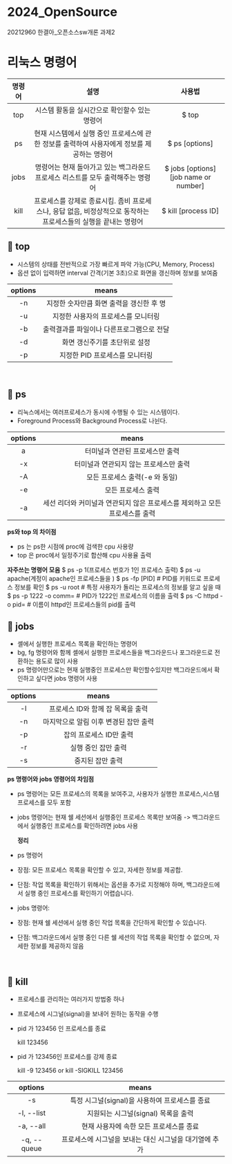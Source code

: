 # 2024_OpenSource
20212960 한결아_오픈소스sw개론 과제2

# 리눅스 명령어
|명령어|설명|사용법|
|:---:|:---:|:-----:|
|top|시스템 활동을 실시간으로 확인할수 있는 명령어|$ top|
|ps|현재 시스템에서 실행 중인 프로세스에 관한 정보를 출력하여 사용자에게 정보를 제공하는 명령어|$ ps [options]|
|jobs|명령어는 현재 돌아가고 있는 백그라운드 프로세스 리스트를 모두 출력해주는 명령어|$ jobs [options] [job name or number]|
|kill|프로세스를 강제로 종료시킴. 좀비 프로세스나, 응답 없음, 비정상적으로 동작하는 프로세스들의 실행을 끝내는 명령어|$ kill [process ID]|

## 📍 top 
+ 시스템의 상태를 전반적으로 가장 빠르게 파악 가능(CPU, Memory, Process)
+ 옵션 없이 입력하면 interval 간격(기본 3초)으로 화면을 갱신하며 정보를 보여줌

|options|means|
|:---:|:---:|
|-n|지정한 숫자만큼 화면 출력을 갱신한 후 명|
|-u|지정한 사용자의 프로세스를 모니터링|
|-b|출력결과를 파일이나 다른프로그램으로 전달|
|-d|화면 갱신주기를 초단위로 설정|
|-p|지정한 PID 프로세스를 모니터링|
<br>


## 📍 ps
+ 리눅스에서는 여러프로세스가 동시에 수행될 수 있는 시스템이다.
+ Foreground Process와 Background Process로 나뉜다.

|options|means|
|:---:|:---:|
|a|터미널과 연관된 프로세스만 출력|
|-x|터미널과 연관되지 않는 프로세스만 출력|
|-A|모든 프로세스 출력(-e 와 동일)|
|-e|모든 프로세스 출력|
|-a|세선 리더와 커미널과 연관되지 않은 프로세스를 제외하고 모든 프로세스를 출력|

**ps와 top 의 차이점**
+ ps 는 ps한 시점에 proc에 검색한 cpu 사용량
+ top 은 proc에서 일정주기로 합산해 cpu 사용율 출력

**자주쓰는 명령어 모음**
  $ ps -p 1(프로세스 번호가 1인 프로세스 출력)
  $ ps -u apache(계정이 apache인 프로세스들을 )
  $ ps -fp [PID] # PID를 키워드로 프로세스 정보를 확인
  $ ps -u root # 특정 사용자가 돌리는 프로세스의 정보를 알고 싶을 때
  $ ps -p 1222 -o comm= # PID가 1222인 프로세스의 이름을 출력
  $ ps -C httpd -o pid= # 이름이 httpd인 프로세스들의 pid를 출력
<br>

## 📍 jobs
+ 셸에서 실행한 프로세스 목록을 확인하는 명령어
+ bg, fg 명령어와 함께 셸에서 실행한 프로세스들을 백그라운드나 포그라운드로 전환하는 용도로 많이 사용
+ ps 명령어만으로는 현재 실행중인 프로세스만 확인할수있지만 백그라운드에서 확인하고 싶다면 jobs 명령어 사용

|options|means|
|:---:|:---:|
|-l|프로세스 ID와 함께 잡 목록을 출력|
|-n|마지막으로 알림 이후 변경된 잡만 출력|
|-p|잡의 프로세스 ID만 출력|
|-r|실행 중인 잡만 출력|
|-s|중지된 잡만 출력|

**ps 명령어와 jobs 영령어의 차임점**
+ ps 명령어는 모든 프로세스의 목록을 보여주고, 사용자가 실행한 프로세스,시스템프로세스를 모두 포함
+ jobs 명령어는 현재 쉘 세션에서 실행중인 프로세스 목록만 보여줌 -> 백그라운드에서 실행중인 프로세스를 확인하려면 jobs 사용

  **정리**
+ ps 명령어
+   장점: 모든 프로세스 목록을 확인할 수 있고, 자세한 정보를 제공합.
+   단점: 작업 목록을 확인하기 위해서는 옵션을 추가로 지정해야 하며, 백그라운드에서 실행 중인 프로세스를 확인하기 어렵습니다.
+ jobs 명령어:
+   장점: 현재 쉘 세션에서 실행 중인 작업 목록을 간단하게 확인할 수 있습니다.
+   단점: 백그라운드에서 실행 중인 다른 쉘 세션의 작업 목록을 확인할 수 없으며, 자세한 정보를 제공하지 않음
<br>

## 📍 kill
+ 프로세스를 관리하는 여러가지 방법중 하나
+ 프로세스에 시그널(signal)을 보내어 원하는 동작을 수행

+ pid 가 123456 인 프로세스를 종료

  kill 123456

+ pid 가 123456인 프로세스를 강제 종료

  kill -9 123456 or kill -SIGKILL 123456

  
  
|options|means|
|:---:|:---:|
|-s|특정 시그널(signal)을 사용하여 프로세스를 종료|
|-l, --list|지원되는 시그널(signal) 목록을 출력|
|-a, --all|현재 사용자에 속한 모든 프로세스를 종료|
|-q, --queue|프로세스에 시그널을 보내는 대신 시그널을 대기열에 추가|


<br>

